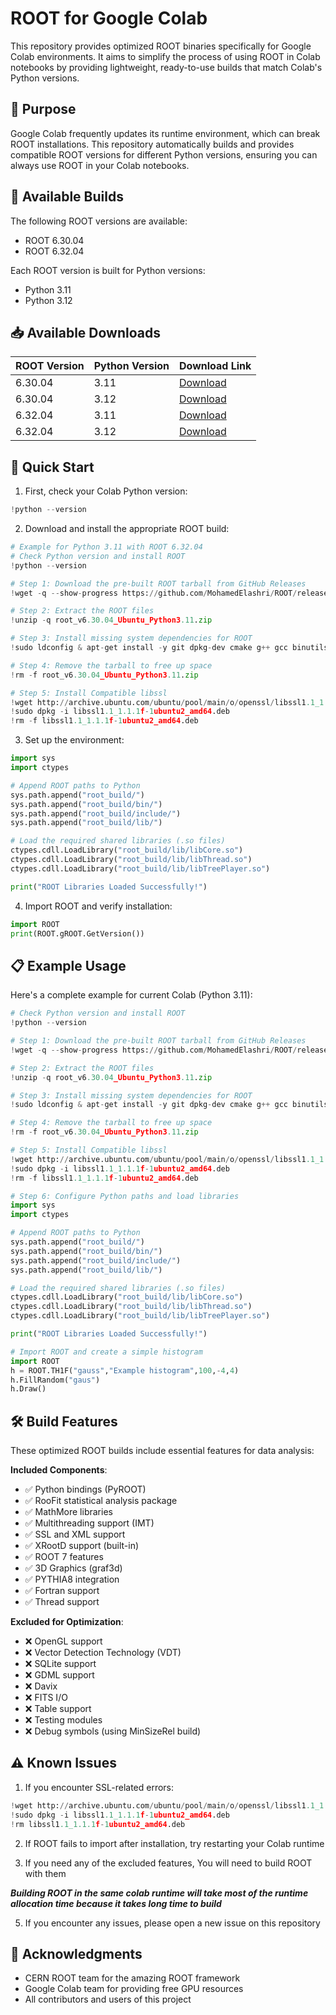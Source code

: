 # ROOT for Google Colab

This repository provides optimized ROOT binaries specifically for Google Colab environments. It aims to simplify the process of using ROOT in Colab notebooks by providing lightweight, ready-to-use builds that match Colab's Python versions.

## 🎯 Purpose

Google Colab frequently updates its runtime environment, which can break ROOT installations. This repository automatically builds and provides compatible ROOT versions for different Python versions, ensuring you can always use ROOT in your Colab notebooks.

## 🔧 Available Builds

The following ROOT versions are available:
- ROOT 6.30.04
- ROOT 6.32.04

Each ROOT version is built for Python versions:
- Python 3.11
- Python 3.12

## 📥 Available Downloads

| ROOT Version | Python Version | Download Link |
|-------------|----------------|---------------|
| 6.30.04 | 3.11 | [Download](https://github.com/MohamedElashri/ROOT/releases/download/root-v6.30.04-python3.11/root_v6.30.04_Ubuntu_Python3.11.zip) |
| 6.30.04 | 3.12 | [Download](https://github.com/MohamedElashri/ROOT/releases/download/root-v6.30.04-python3.12/root_v6.30.04_Ubuntu_Python3.12.zip) |
| 6.32.04 | 3.11 | [Download](https://github.com/MohamedElashri/ROOT/releases/download/root-v6.32.04-python3.11/root_v6.32.04_Ubuntu_Python3.11.zip) |
| 6.32.04 | 3.12 | [Download](https://github.com/MohamedElashri/ROOT/releases/download/root-v6.32.04-python3.12/root_v6.32.04_Ubuntu_Python3.12.zip) |

## 🚀 Quick Start

1. First, check your Colab Python version:
```python
!python --version
```

2. Download and install the appropriate ROOT build:
```python
# Example for Python 3.11 with ROOT 6.32.04
# Check Python version and install ROOT
!python --version

# Step 1: Download the pre-built ROOT tarball from GitHub Releases
!wget -q --show-progress https://github.com/MohamedElashri/ROOT/releases/download/v6.32.04_python11/root_v6.30.04_Ubuntu_Python3.11.zip

# Step 2: Extract the ROOT files
!unzip -q root_v6.30.04_Ubuntu_Python3.11.zip

# Step 3: Install missing system dependencies for ROOT
!sudo ldconfig & apt-get install -y git dpkg-dev cmake g++ gcc binutils libx11-dev libxpm-dev libxft-dev libxext-dev tar gfortran subversion libpython3.11-dev

# Step 4: Remove the tarball to free up space
!rm -f root_v6.30.04_Ubuntu_Python3.11.zip

# Step 5: Install Compatible libssl
!wget http://archive.ubuntu.com/ubuntu/pool/main/o/openssl/libssl1.1_1.1.1f-1ubuntu2_amd64.deb
!sudo dpkg -i libssl1.1_1.1.1f-1ubuntu2_amd64.deb
!rm -f libssl1.1_1.1.1f-1ubuntu2_amd64.deb
```

3. Set up the environment:
```python
import sys
import ctypes

# Append ROOT paths to Python
sys.path.append("root_build/")
sys.path.append("root_build/bin/")
sys.path.append("root_build/include/")
sys.path.append("root_build/lib/")

# Load the required shared libraries (.so files)
ctypes.cdll.LoadLibrary("root_build/lib/libCore.so")
ctypes.cdll.LoadLibrary("root_build/lib/libThread.so")
ctypes.cdll.LoadLibrary("root_build/lib/libTreePlayer.so")

print("ROOT Libraries Loaded Successfully!")
```

4. Import ROOT and verify installation:
```python
import ROOT
print(ROOT.gROOT.GetVersion())
```

## 📋 Example Usage

Here's a complete example for current Colab (Python 3.11):

```python
# Check Python version and install ROOT
!python --version

# Step 1: Download the pre-built ROOT tarball from GitHub Releases
!wget -q --show-progress https://github.com/MohamedElashri/ROOT/releases/download/v6.30.04_python11/root_v6.30.04_Ubuntu_Python3.11.zip

# Step 2: Extract the ROOT files
!unzip -q root_v6.30.04_Ubuntu_Python3.11.zip

# Step 3: Install missing system dependencies for ROOT
!sudo ldconfig & apt-get install -y git dpkg-dev cmake g++ gcc binutils libx11-dev libxpm-dev libxft-dev libxext-dev tar gfortran subversion libpython3.11-dev

# Step 4: Remove the tarball to free up space
!rm -f root_v6.30.04_Ubuntu_Python3.11.zip

# Step 5: Install Compatible libssl
!wget http://archive.ubuntu.com/ubuntu/pool/main/o/openssl/libssl1.1_1.1.1f-1ubuntu2_amd64.deb
!sudo dpkg -i libssl1.1_1.1.1f-1ubuntu2_amd64.deb
!rm -f libssl1.1_1.1.1f-1ubuntu2_amd64.deb

# Step 6: Configure Python paths and load libraries
import sys
import ctypes

# Append ROOT paths to Python
sys.path.append("root_build/")
sys.path.append("root_build/bin/")
sys.path.append("root_build/include/")
sys.path.append("root_build/lib/")

# Load the required shared libraries (.so files)
ctypes.cdll.LoadLibrary("root_build/lib/libCore.so")
ctypes.cdll.LoadLibrary("root_build/lib/libThread.so")
ctypes.cdll.LoadLibrary("root_build/lib/libTreePlayer.so")

print("ROOT Libraries Loaded Successfully!")

# Import ROOT and create a simple histogram
import ROOT
h = ROOT.TH1F("gauss","Example histogram",100,-4,4)
h.FillRandom("gaus")
h.Draw()
```

## 🛠 Build Features

These optimized ROOT builds include essential features for data analysis:

**Included Components**:
- ✅ Python bindings (PyROOT)
- ✅ RooFit statistical analysis package
- ✅ MathMore libraries
- ✅ Multithreading support (IMT)
- ✅ SSL and XML support
- ✅ XRootD support (built-in)
- ✅ ROOT 7 features
- ✅ 3D Graphics (graf3d)
- ✅ PYTHIA8 integration
- ✅ Fortran support
- ✅ Thread support

**Excluded for Optimization**:
- ❌ OpenGL support
- ❌ Vector Detection Technology (VDT)
- ❌ SQLite support
- ❌ GDML support
- ❌ Davix
- ❌ FITS I/O
- ❌ Table support
- ❌ Testing modules
- ❌ Debug symbols (using MinSizeRel build)

## ⚠️ Known Issues

1. If you encounter SSL-related errors:
```python
!wget http://archive.ubuntu.com/ubuntu/pool/main/o/openssl/libssl1.1_1.1.1f-1ubuntu2_amd64.deb
!sudo dpkg -i libssl1.1_1.1.1f-1ubuntu2_amd64.deb
!rm libssl1.1_1.1.1f-1ubuntu2_amd64.deb
```

2. If ROOT fails to import after installation, try restarting your Colab runtime

3. If you need any of the excluded features, You will need to build ROOT with them

***Building ROOT in the same colab runtime will take most of the runtime allocation time because it takes long time to build***

5. If you encounter any issues, please open a new issue on this repository

## 🙏 Acknowledgments

- CERN ROOT team for the amazing ROOT framework
- Google Colab team for providing free GPU resources
- All contributors and users of this project
